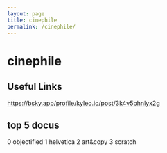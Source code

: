 ```yaml
---
layout: page
title: cinephile
permalink: /cinephile/
---
```


cinephile
==

## Useful Links

https://bsky.app/profile/kyleo.io/post/3k4v5bhnlyx2g

## top 5 docus
0 objectified
1 helvetica
2 art&copy
3 scratch
